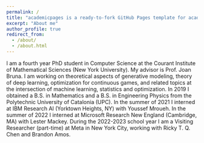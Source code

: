 ```yaml
---
permalink: /
title: "academicpages is a ready-to-fork GitHub Pages template for academic personal websites"
excerpt: "About me"
author_profile: true
redirect_from: 
  - /about/
  - /about.html
---
```

I am a fourth year PhD student in Computer Science at the Courant Institute of Mathematical Sciences (New York University). My advisor is Prof. Joan Bruna. I am working on theoretical aspects of generative modeling, theory of deep learning, optimization for continuous games, and related topics at the intersection of machine learning, statistics and optimization. In 2019 I obtained a B.S. in Mathematics and a B.S. in Engineering Physics from the Polytechnic University of Catalonia (UPC). In the summer of 2021 I interned at IBM Research AI (Yorktown Heights, NY) with Youssef Mroueh. In the summer of 2022 I interned at Microsoft Research New England (Cambridge, MA) with Lester Mackey. During the 2022-2023 school year I am a Visiting Researcher (part-time) at Meta in New York City, working with Ricky T. Q. Chen and Brandon Amos.

